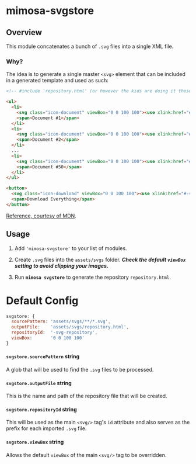 mimosa-svgstore
===========

## Overview

This module concatenates a bunch of `.svg` files into a single XML file.

### Why?

The idea is to generate a single master `<svg>` element that can be included in a generated template and used as such:

```html
<!-- #include 'repository.html' (or however the kids are doing it these days) -->

<ul>
  <li>
    <svg class="icon-document" viewBox="0 0 100 100"><use xlink:href="#-svg-repository-document"/></svg>
    <span>Document #1</span>
  </li>
  <li>
    <svg class="icon-document" viewBox="0 0 100 100"><use xlink:href="#-svg-repository-document"/></svg>
    <span>Document #2</span>
  </li>
  ...
  <li>
    <svg class="icon-document" viewBox="0 0 100 100"><use xlink:href="#-svg-repository-document"/></svg>
    <span>Document #50</span>
  </li>
</ul>

<button>
  <svg class="icon-download" viewBox="0 0 100 100"><use xlink:href="#-svg-repository-download"/></svg>
  <span>Download Everything</span>
</button>
```

[Reference, courtesy of MDN](https://developer.mozilla.org/en-US/docs/Web/SVG/Element/use).



## Usage

1. Add `'mimosa-svgstore'` to your list of modules.

2. Create `.svg` files into the `assets/svgs` folder.  ***Check the default `viewBox` setting to avoid clipping your images.***

3. Run **`mimosa svgstore`** to generate the repository `repository.html`.



# Default Config

```javascript
svgstore: {
  sourcePattern: 'assets/svgs/**/*.svg',
  outputFile:    'assets/svgs/repository.html',
  repositoryId:  '-svg-repository',
  viewBox:       '0 0 100 100'
}
```

#### `svgstore.sourcePattern` string

A glob that will be used to find the `.svg` files to be processed.

#### `svgstore.outputFile` string

This is the name and path of the repository file that will be created.

#### `svgstore.repositoryId` string

This will be used as the main `<svg/>` tag's `id` attribute and also serves as the prefix for each imported `.svg` file.

#### `svgstore.viewBox` string

Allows the default `viewBox` of the main `<svg/>` tag to be overridden.
